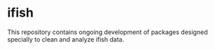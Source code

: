 # ifish
This repository contains ongoing development of packages designed specially to clean and analyze ifish data. 
